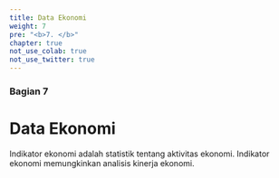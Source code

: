 ```yaml
---
title: Data Ekonomi
weight: 7
pre: "<b>7. </b>"
chapter: true
not_use_colab: true
not_use_twitter: true
---
```


### Bagian 7

# Data Ekonomi

Indikator ekonomi adalah statistik tentang aktivitas ekonomi. Indikator ekonomi memungkinkan analisis kinerja ekonomi.